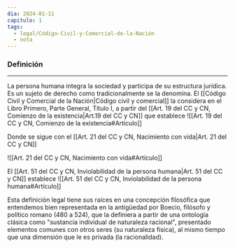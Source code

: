 ```yaml
---
dia: 2024-01-11
capitulo: 1
tags:
  - legal/Código-Civil-y-Comercial-de-la-Nación
  - nota
---
```

### Definición
---
La persona humana integra la sociedad y participa de su estructura jurídica. Es un sujeto de derecho como tradicionalmente se la denomina. El [[Código Civil y Comercial de la Nación|Código civil y comercial]] la considera en el Libro Primero, Parte General, Título I, a partir del [[Art. 19 del CC y CN, Comienzo de la existencia|Art.19 del CC y CN]] que establece 
![[Art. 19 del CC y CN, Comienzo de la existencia#Artículo]]

Donde se sigue con el [[Art. 21 del CC y CN, Nacimiento con vida|Art. 21 del CC y CN]]

![[Art. 21 del CC y CN, Nacimiento con vida#Artículo]]

El [[Art. 51 del CC y CN, Inviolabilidad de la persona humana|Art. 51 del CC y CN]] establece 
![[Art. 51 del CC y CN, Inviolabilidad de la persona humana#Artículo]]

Esta definición legal tiene sus raíces en una concepción filosófica que entendemos bien representada en la antigüedad por Boecio, filósofo y político romano (480 a 524), que la definiera a partir de una ontología clásica como "sustancia individual de naturaleza racional", presentado elementos comunes con otros seres (su naturaleza física), al mismo tiempo que una dimensión que le es privada (la racionalidad).